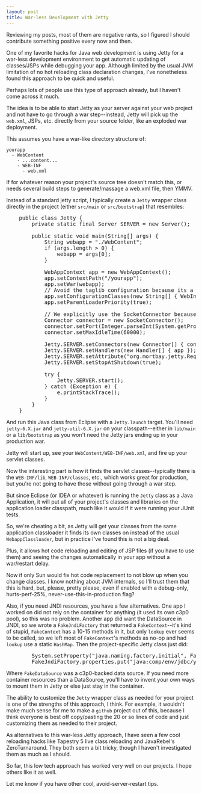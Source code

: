 ```yaml
---
layout: post
title: War-less Development with Jetty
---
```


Reviewing my posts, most of them are negative rants, so I figured I should contribute something positive every now and then.

One of my favorite hacks for Java web development is using Jetty for a war-less development environment to get automatic updating of classes/JSPs while debugging your app. Although limited by the usual JVM limitation of no hot reloading class declaration changes, I've nonetheless found this approach to be quick and useful.

Perhaps lots of people use this type of approach already, but I haven't come across it much.

The idea is to be able to start Jetty as your server against your web project and not have to go through a war step--instead, Jetty will pick up the `web.xml`, JSPs, etc. directly from your source folder, like an exploded war deployment.

This assumes you have a war-like directory structure of:

    yourapp
      - WebContent
        - ...content...
        - WEB-INF
          - web.xml

If for whatever reason your project's source tree doesn't match this, or needs several build steps to generate/massage a web.xml file, then YMMV.

Instead of a standard jetty script, I typically create a `Jetty` wrapper class directly in the project (either `src/main` or `src/bootstrap`) that resembles:

<pre name="code" class="java">
    public class Jetty {
        private static final Server SERVER = new Server();

        public static void main(String[] args) {
            String webapp = "./WebContent";
            if (args.length > 0) {
                webapp = args[0];
            }

            WebAppContext app = new WebAppContext();
            app.setContextPath("/yourapp");
            app.setWar(webapp);
            // Avoid the taglib configuration because its a PITA if you don't have a net connection
            app.setConfigurationClasses(new String[] { WebInfConfiguration.class.getName(), WebXmlConfiguration.class.getName() });
            app.setParentLoaderPriority(true);

            // We explicitly use the SocketConnector because the SelectChannelConnector locks files
            Connector connector = new SocketConnector();
            connector.setPort(Integer.parseInt(System.getProperty("jetty.port", "8080")));
            connector.setMaxIdleTime(60000);

            Jetty.SERVER.setConnectors(new Connector[] { connector });
            Jetty.SERVER.setHandlers(new Handler[] { app });
            Jetty.SERVER.setAttribute("org.mortbay.jetty.Request.maxFormContentSize", 0);
            Jetty.SERVER.setStopAtShutdown(true);

            try {
                Jetty.SERVER.start();
            } catch (Exception e) {
                e.printStackTrace();
            }
        }
    }
</pre>

And run this Java class from Eclipse with a `Jetty.launch` target. You'll need `jetty-6.X.jar` and `jetty-util-6.X.jar` on your classpath--either in `lib/main` or a `lib/bootstrap` as you won't need the Jetty jars ending up in your production war.

Jetty will start up, see your `WebContent/WEB-INF/web.xml`, and fire up your servlet classes.

Now the interesting part is how it finds the servlet classes--typically there is the `WEB-INF/lib`, `WEB-INF/classes`, etc., which works great for production, but you're not going to have those without going through a war step.

But since Eclipse (or IDEA or whatever) is running the `Jetty` class as a Java Application, it will put all of your project's classes and libraries on the application loader classpath, much like it would if it were running your JUnit tests.

So, we're cheating a bit, as Jetty will get your classes from the same application classloader it finds its own classes on instead of the usual `WebappClassloader`, but in practice I've found this is not a big deal.

Plus, it allows hot code reloading and editing of JSP files (if you have to use them) and seeing the changes automatically in your app without a war/restart delay.

Now if only Sun would fix hot code replacement to not blow up when you change classes. I know nothing about JVM internals, so I'll trust them that this is hard, but, please, pretty please, even if enabled with a debug-only, hurts-perf-25%, never-use-this-in-production flag?

Also, if you need JNDI resources, you have a few alternatives. One app I worked on did not rely on the container for anything (it used its own c3p0 pool), so this was no problem. Another app did want the DataSource in JNDI, so we wrote a `FakeJndiFactory` that returned a `FakeContext`--it's kind of stupid, `FakeContext` has a 10-15 methods in it, but only `lookup` ever seems to be called, so we left most of `FakeContext`'s methods as no-op and had `lookup` use a static `HashMap`. Then the project-specific Jetty class just did:

<pre name="code" class="java">
		System.setProperty("java.naming.factory.initial", FakeJndiFactory.class.getName());
		FakeJndiFactory.properties.put("java:comp/env/jdbc/yourapp", FakeDataSource.getDataSource());
</pre>

Where `FakeDataSource` was a c3p0-backed data source. If you need more container resources than a DataSource, you'll have to invent your own ways to mount them in Jetty or else just stay in the container.

The ability to customize the `Jetty` wrapper class as needed for your project is one of the strengths of this approach, I think. For example, it wouldn't make much sense for me to make a `github` project out of this, because I think everyone is best off copy/pasting the 20 or so lines of code and just customizing them as needed to their project.

As alternatives to this war-less Jetty approach, I have seen a few cool reloading hacks like Tapestry 5 live class reloading and JavaRebel's ZeroTurnaround. They both seem a bit tricky, though I haven't investigated them as much as I should.

So far, this low tech approach has worked very well on our projects. I hope
others like it as well.

Let me know if you have other cool, avoid-server-restart tips.

